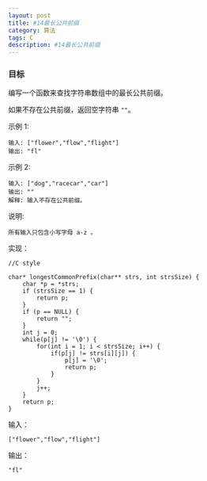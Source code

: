 ```yaml
---
layout: post
title: #14最长公共前缀
category: 算法
tags: C
description: #14最长公共前缀
--- 
```

### 目标

编写一个函数来查找字符串数组中的最长公共前缀。

如果不存在公共前缀，返回空字符串 `""`。

示例 1:

	输入: ["flower","flow","flight"]
	输出: "fl"
示例 2:

	输入: ["dog","racecar","car"]
	输出: ""
	解释: 输入不存在公共前缀。
说明:

	所有输入只包含小写字母 a-z 。

实现：

	//C style
	
	char* longestCommonPrefix(char** strs, int strsSize) {
	    char *p = *strs;
	    if (strsSize == 1) {
	        return p;
	    }
	    if (p == NULL) {
	        return "";
	    }
	    int j = 0;
	    while(p[j] != '\0') {
	        for(int i = 1; i < strsSize; i++) {
	            if(p[j] != strs[i][j]) {
	                p[j] = '\0';
	                return p;
	            }
	        }
	        j++;
	    }
	    return p;
	}

输入：
	
	["flower","flow","flight"]

输出：

	"fl"
